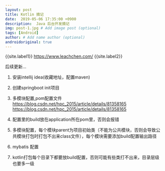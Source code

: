 ```yaml
---
layout: post
title: Kotlin 摘记
date:  2019-05-06 17:35:00 +0900  
description:  Java 后台开发摘记
img: post-1.jpg # Add image post (optional)
tags: [Android]
author: # Add name author (optional)
androidoriginal: true
---
```

{{site.label1}} <a href="https://www.leachchen.com/" target="\_blank">https://www.leachchen.com/</a> {{site.label2}}

后续更新...

1. 安装intellij idea(收藏地址，配置maven)

2. 创建springboot init项目

3. 多模块配置,pom配置文件 https://blog.csdn.net/hpc_2015/article/details/81358165 https://blog.csdn.net/hpc_2015/article/details/81358165

4. 配置里的build放在application所在pom里，否则会报错

5. 多模块配置，每个模块parent为项目初始类（不能为公共模块，否则会导致公共模块打包时打包不出来class文件），每个模块需要添加build配置输出路径

6. mybatis 配置

7. kotlin打包每个目录下都要放build配置，否则可能有些类打不出来，目录层级也要多一级
